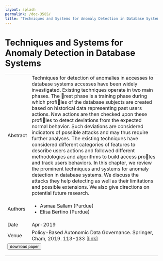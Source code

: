 ```yaml
---
layout: splash
permalink: /doc-3585/
title: "Techniques and Systems for Anomaly Detection in Database Systems"
---
```


# Techniques and Systems for Anomaly Detection in Database Systems

<table>
    <tbody>
    <tr>
        <td>Abstract</td>
        <td>Techniques for detection of anomalies in accesses to database systems accesses have been widely investigated. Existing techniques operate in two main phases. The rest phase is a training phase during which profiles of the database subjects are created based on historical data representing past users actions. New actions are then checked upon these profiles to detect deviations from the expected normal behavior. Such deviations are considered indicators of possible attacks and may thus require further analyses. The existing techniques have considered different categories of features to describe users actions and followed different methodologies and algorithms to build access proles and track users behaviors. In this chapter, we review the prominent techniques and systems for anomaly detection in database systems. We discuss the attacks they help detecting as well as their limitations and possible extensions. We also give directions on potential future research.</td>
    </tr>
    <tr>
        <td>Authors</td>
        <td>
            <ul>
                <li>Asmaa Sallam (Purdue)</li>
                <li>Elisa Bertino (Purdue)</li>
            </ul>
        </td>
    </tr>
    <tr>
        <td>Date</td>
        <td>Apr-2019</td>
    </tr>
    <tr>
        <td>Venue</td>
        <td>Policy-Based Autonomic Data Governance. Springer, Cham, 2019. 113-133 [<a href="https://link.springer.com/chapter/10.1007/978-3-030-17277-0_7">link</a>]</td>
    </tr>
        <tr>
            <td colspan="2">
                <form method="get" action="https://ibm.box.com/v/doc-3585-paper">
                    <button type="submit">download paper</button>
                </form>
            </td>
        </tr>
    </tbody>
</table>
